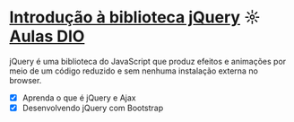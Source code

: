 # [Introdução à biblioteca jQuery](https://github.com/kakanew/DIO_jQuery/tree/master/Innovation_Introducao_jQuery) ☼ [Aulas DIO](https://web.digitalinnovation.one/course/jquery-essencial/learning/3b07becd-4b8c-4538-ae36-532dc6b27866/)

jQuery é uma biblioteca do JavaScript que produz efeitos e animações por meio de um código reduzido e sem nenhuma instalação externa no browser.

- [x] Aprenda o que é jQuery e Ajax
- [x] Desenvolvendo jQuery com Bootstrap